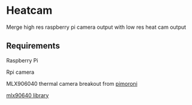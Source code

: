 # Heatcam
Merge high res raspberry pi camera output with low res heat cam output

Requirements
------------
Raspberry Pi

Rpi camera

MLX906040 thermal camera breakout from [pimoroni](https://shop.pimoroni.com/products/mlx90640-thermal-camera-breakout?variant=12536948654163)

[mlx90640 library](https://github.com/pimoroni/mlx90640-library)
